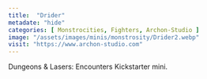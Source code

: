 ```yaml
---
title:  "Drider"
metadate: "hide"
categories: [ Monstrocities, Fighters, Archon-Studio ]
image: "/assets/images/minis/monstrosity/Drider2.webp"
visit: "https://www.archon-studio.com"
---
```

Dungeons & Lasers: Encounters Kickstarter mini.